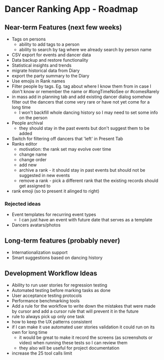 # Dancer Ranking App - Roadmap

## Near-term Features (next few weeks)

- Tags on persons
  - ability to add tags to a person
  - ability to search by tag where we already search by person name
- CSV export for events and dancer data
- Data backup and restore functionality
- Statistical insights and trends
- migrate historical data from Diary
- export the party summary to the Diary
- Use emojis in Rank names
- Filter people by tags. Eg. tag about where I know them from in case I don't know or remember the name or #longTimeNoSee or #comesRarely
- in mass add in planning tab and add existing dancer dialog somehow filter out the dancers that come very rare or have not yet come for a long time
  - I won't backfill whole dancing history so I may need to set some info on the person
- People archival
  - they should stay in the past events but don't suggest them to be added
- Switch for filtering off dancers that 'left' in Present Tab
- Ranks editor
  - motivation: the rank set may evolve over time
  - change name
  - change order
  - add new
  - archive a rank - it should stay in past events but should not be suggested in new events
  - remove a rank - pick a different rank that the existing records should get assigned to
- rank emoji (so to present it alinged to right)

### Rejected ideas
- Event templates for recurring event types
  - I can just have an event with future date that serves as a template
- Dancers avatars/photos

## Long-term features (probably never)
- Internationalization support
- Smart suggestions based on dancing history

## Development Workflow Ideas

- Ability to run user stories for regression testing
- Automated testing before marking tasks as done
- User acceptance testing protocols
- Performance benchmarking tools
- Add a rule for the workflow to write down the mistakes that were made by cursor and add a cursor rule that will prevent it in the future
- rule to always pick up only one task
- how to keep the UX patterns consistent
- if I can make it use automated user stories validation it could run on its own for long time
  - it would be great to make it record the screens (as screenshots or video) when running these tests so I can review them
  - they also will be useful for project documentation
- increase the 25 tool calls limit